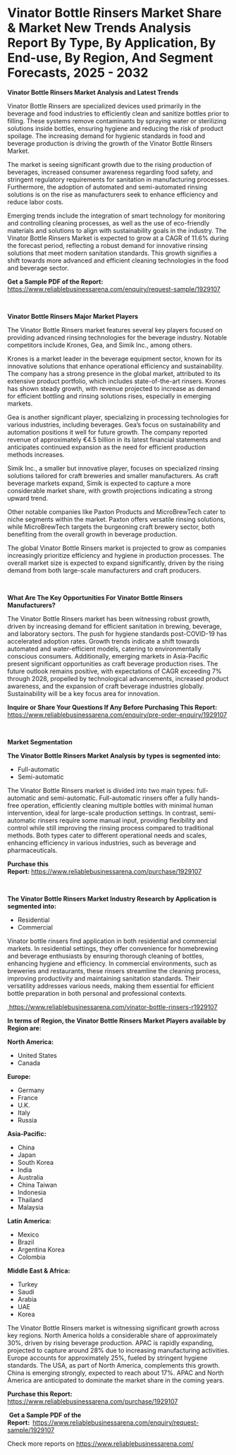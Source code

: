 <p><h1>Vinator Bottle Rinsers Market Share & Market New Trends Analysis Report By Type, By Application, By End-use, By Region, And Segment Forecasts, 2025 - 2032</h1></p><p><strong>Vinator Bottle Rinsers Market Analysis and Latest Trends</strong></p>
<p><p>Vinator Bottle Rinsers are specialized devices used primarily in the beverage and food industries to efficiently clean and sanitize bottles prior to filling. These systems remove contaminants by spraying water or sterilizing solutions inside bottles, ensuring hygiene and reducing the risk of product spoilage. The increasing demand for hygienic standards in food and beverage production is driving the growth of the Vinator Bottle Rinsers Market.</p><p>The market is seeing significant growth due to the rising production of beverages, increased consumer awareness regarding food safety, and stringent regulatory requirements for sanitation in manufacturing processes. Furthermore, the adoption of automated and semi-automated rinsing solutions is on the rise as manufacturers seek to enhance efficiency and reduce labor costs. </p><p>Emerging trends include the integration of smart technology for monitoring and controlling cleaning processes, as well as the use of eco-friendly materials and solutions to align with sustainability goals in the industry. The Vinator Bottle Rinsers Market is expected to grow at a CAGR of 11.6% during the forecast period, reflecting a robust demand for innovative rinsing solutions that meet modern sanitation standards. This growth signifies a shift towards more advanced and efficient cleaning technologies in the food and beverage sector.</p></p>
<p><strong>Get a Sample PDF of the Report:&nbsp;</strong> <a href="https://www.reliablebusinessarena.com/enquiry/request-sample/1929107?utm_campaign=2185&utm_medium=2&utm_source=Github&utm_content=ia&utm_term=29032025&utm_id=vinator-bottle-rinsers">https://www.reliablebusinessarena.com/enquiry/request-sample/1929107</a></p>
<p>&nbsp;</p>
<p><strong>Vinator Bottle Rinsers Major Market Players</strong></p>
<p><p>The Vinator Bottle Rinsers market features several key players focused on providing advanced rinsing technologies for the beverage industry. Notable competitors include Krones, Gea, and Simik Inc., among others.</p><p>Krones is a market leader in the beverage equipment sector, known for its innovative solutions that enhance operational efficiency and sustainability. The company has a strong presence in the global market, attributed to its extensive product portfolio, which includes state-of-the-art rinsers. Krones has shown steady growth, with revenue projected to increase as demand for efficient bottling and rinsing solutions rises, especially in emerging markets.</p><p>Gea is another significant player, specializing in processing technologies for various industries, including beverages. Gea’s focus on sustainability and automation positions it well for future growth. The company reported revenue of approximately €4.5 billion in its latest financial statements and anticipates continued expansion as the need for efficient production methods increases.</p><p>Simik Inc., a smaller but innovative player, focuses on specialized rinsing solutions tailored for craft breweries and smaller manufacturers. As craft beverage markets expand, Simik is expected to capture a more considerable market share, with growth projections indicating a strong upward trend.</p><p>Other notable companies like Paxton Products and MicroBrewTech cater to niche segments within the market. Paxton offers versatile rinsing solutions, while MicroBrewTech targets the burgeoning craft brewery sector, both benefiting from the overall growth in beverage production.</p><p>The global Vinator Bottle Rinsers market is projected to grow as companies increasingly prioritize efficiency and hygiene in production processes. The overall market size is expected to expand significantly, driven by the rising demand from both large-scale manufacturers and craft producers.</p></p>
<p>&nbsp;</p>
<p><strong>What Are The Key Opportunities For Vinator Bottle Rinsers Manufacturers?</strong></p>
<p><p>The Vinator Bottle Rinsers market has been witnessing robust growth, driven by increasing demand for efficient sanitation in brewing, beverage, and laboratory sectors. The push for hygiene standards post-COVID-19 has accelerated adoption rates. Growth trends indicate a shift towards automated and water-efficient models, catering to environmentally conscious consumers. Additionally, emerging markets in Asia-Pacific present significant opportunities as craft beverage production rises. The future outlook remains positive, with expectations of CAGR exceeding 7% through 2028, propelled by technological advancements, increased product awareness, and the expansion of craft beverage industries globally. Sustainability will be a key focus area for innovation.</p></p>
<p><strong>Inquire or Share Your Questions If Any Before Purchasing This Report:</strong> <a href="https://www.reliablebusinessarena.com/enquiry/pre-order-enquiry/1929107?utm_campaign=2185&utm_medium=2&utm_source=Github&utm_content=ia&utm_term=29032025&utm_id=vinator-bottle-rinsers">https://www.reliablebusinessarena.com/enquiry/pre-order-enquiry/1929107</a></p>
<p>&nbsp;</p>
<p><strong>Market Segmentation</strong></p>
<p><strong>The Vinator Bottle Rinsers Market Analysis by types is segmented into:</strong></p>
<p><ul><li>Full-automatic</li><li>Semi-automatic</li></ul></p>
<p><p>The Vinator Bottle Rinsers market is divided into two main types: full-automatic and semi-automatic. Full-automatic rinsers offer a fully hands-free operation, efficiently cleaning multiple bottles with minimal human intervention, ideal for large-scale production settings. In contrast, semi-automatic rinsers require some manual input, providing flexibility and control while still improving the rinsing process compared to traditional methods. Both types cater to different operational needs and scales, enhancing efficiency in various industries, such as beverage and pharmaceuticals.</p></p>
<p><strong>Purchase this Report:&nbsp;</strong><a href="https://www.reliablebusinessarena.com/purchase/1929107?utm_campaign=2185&utm_medium=2&utm_source=Github&utm_content=ia&utm_term=29032025&utm_id=vinator-bottle-rinsers">https://www.reliablebusinessarena.com/purchase/1929107</a></p>
<p>&nbsp;</p>
<p><strong>The Vinator Bottle Rinsers Market Industry Research by Application is segmented into:</strong></p>
<p><ul><li>Residential</li><li>Commercial</li></ul></p>
<p><p>Vinator bottle rinsers find application in both residential and commercial markets. In residential settings, they offer convenience for homebrewing and beverage enthusiasts by ensuring thorough cleaning of bottles, enhancing hygiene and efficiency. In commercial environments, such as breweries and restaurants, these rinsers streamline the cleaning process, improving productivity and maintaining sanitation standards. Their versatility addresses various needs, making them essential for efficient bottle preparation in both personal and professional contexts.</p></p>
<p><a href="https://www.reliablebusinessarena.com/vinator-bottle-rinsers-r1929107?utm_campaign=2185&utm_medium=2&utm_source=Github&utm_content=ia&utm_term=29032025&utm_id=vinator-bottle-rinsers">&nbsp;https://www.reliablebusinessarena.com/vinator-bottle-rinsers-r1929107</a></p>
<p><strong>In terms of Region, the Vinator Bottle Rinsers Market Players available by Region are:</strong></p>
<p>
    <p> <strong> North America: </strong>
        <ul>
            <li>United States</li>
            <li>Canada</li>
        </ul>
        </p> 
    <p> <strong> Europe: </strong>
        <ul>
            <li>Germany</li>
            <li>France</li>
            <li>U.K.</li>
            <li>Italy</li>
            <li>Russia</li>
        </ul>
        </p> 
    <p> <strong> Asia-Pacific: </strong>
        <ul>
            <li>China</li>
            <li>Japan</li>
            <li>South Korea</li>
            <li>India</li>
            <li>Australia</li>
            <li>China Taiwan</li>
            <li>Indonesia</li>
            <li>Thailand</li>
            <li>Malaysia</li>
        </ul>
        </p> 
    <p> <strong> Latin America: </strong>
        <ul>
            <li>Mexico</li>
            <li>Brazil</li>
            <li>Argentina Korea</li>
            <li>Colombia</li>
        </ul>
        </p> 
    <p> <strong> Middle East & Africa: </strong>
        <ul>
            <li>Turkey</li>
            <li>Saudi</li>
            <li>Arabia</li>
            <li>UAE</li>
            <li>Korea</li>
        </ul>
    </p>
    </p>
<p><p>The Vinator Bottle Rinsers market is witnessing significant growth across key regions. North America holds a considerable share of approximately 30%, driven by rising beverage production. APAC is rapidly expanding, projected to capture around 28% due to increasing manufacturing activities. Europe accounts for approximately 25%, fueled by stringent hygiene standards. The USA, as part of North America, complements this growth. China is emerging strongly, expected to reach about 17%. APAC and North America are anticipated to dominate the market share in the coming years.</p></p>
<p><strong>Purchase this Report: </strong><a href="https://www.reliablebusinessarena.com/purchase/1929107?utm_campaign=2185&utm_medium=2&utm_source=Github&utm_content=ia&utm_term=29032025&utm_id=vinator-bottle-rinsers">https://www.reliablebusinessarena.com/purchase/1929107</a></p>
<p>&nbsp;<strong>Get a Sample PDF of the Report:&nbsp;&nbsp;</strong><a href="https://www.reliablebusinessarena.com/enquiry/request-sample/1929107?utm_campaign=2185&utm_medium=2&utm_source=Github&utm_content=ia&utm_term=29032025&utm_id=vinator-bottle-rinsers">https://www.reliablebusinessarena.com/enquiry/request-sample/1929107</a></p>
<p><strong></strong></p>
<p>Check more reports on <a href="https://www.reliablebusinessarena.com/?utm_campaign=2185&utm_medium=2&utm_source=Github&utm_content=ia&utm_term=29032025&utm_id=vinator-bottle-rinsers">https://www.reliablebusinessarena.com/</a></p>